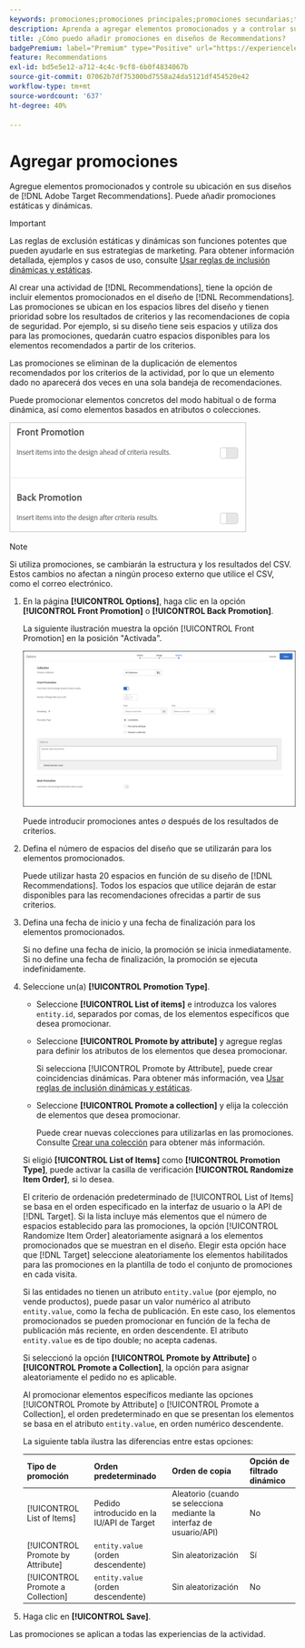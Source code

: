 ```yaml
---
keywords: promociones;promociones principales;promociones secundarias;tipo de promociones;lista de elementos;promocionar por atributo;promocionar una colección
description: Aprenda a agregar elementos promocionados y a controlar su ubicación en los diseños de Recommendations de Adobe [!DNL Target] 0. Puede añadir promociones estáticas y dinámicas.
title: ¿Cómo puedo añadir promociones en diseños de Recommendations?
badgePremium: label="Premium" type="Positive" url="https://experienceleague.adobe.com/docs/target/using/introduction/intro.html?lang=es#premium newtab=true" tooltip="Consulte qué se incluye en Target Premium."
feature: Recommendations
exl-id: bd5e5e12-a712-4c4c-9cf8-6b0f4834067b
source-git-commit: 07062b7df75300bd7558a24da5121df454520e42
workflow-type: tm+mt
source-wordcount: '637'
ht-degree: 40%

---
```


# Agregar promociones

Agregue elementos promocionados y controle su ubicación en sus diseños de [!DNL Adobe Target Recommendations]. Puede añadir promociones estáticas y dinámicas.

>[!IMPORTANT]
>
>Las reglas de exclusión estáticas y dinámicas son funciones potentes que pueden ayudarle en sus estrategias de marketing. Para obtener información detallada, ejemplos y casos de uso, consulte [Usar reglas de inclusión dinámicas y estáticas](/help/main/c-recommendations/c-algorithms/use-dynamic-and-static-inclusion-rules.md#concept_4CB5C0FA705D4E449BD0B37B3D987F9F).

Al crear una actividad de [!DNL Recommendations], tiene la opción de incluir elementos promocionados en el diseño de [!DNL Recommendations]. Las promociones se ubican en los espacios libres del diseño y tienen prioridad sobre los resultados de criterios y las recomendaciones de copia de seguridad. Por ejemplo, si su diseño tiene seis espacios y utiliza dos para las promociones, quedarán cuatro espacios disponibles para los elementos recomendados a partir de los criterios.

Las promociones se eliminan de la duplicación de elementos recomendados por los criterios de la actividad, por lo que un elemento dado no aparecerá dos veces en una sola bandeja de recomendaciones.

Puede promocionar elementos concretos del modo habitual o de forma dinámica, así como elementos basados en atributos o colecciones.

![[!UICONTROL Front Promotion] y [!UICONTROL Back Promotion] opciones en la interfaz de usuario [!DNL Target]](assets/add_promotion_toggles.png)

>[!NOTE]
>
>Si utiliza promociones, se cambiarán la estructura y los resultados del CSV. Estos cambios no afectan a ningún proceso externo que utilice el CSV, como el correo electrónico.

1. En la página **[!UICONTROL Options]**, haga clic en la opción **[!UICONTROL Front Promotion]** o **[!UICONTROL Back Promotion]**.

   La siguiente ilustración muestra la opción [!UICONTROL Front Promotion] en la posición &quot;Activada&quot;.

   ![Agregar opciones de promoción principal](/help/main/c-recommendations/t-create-recs-activity/assets/add_promotion_front.png)

   Puede introducir promociones antes *o* después de los resultados de criterios.

1. Defina el número de espacios del diseño que se utilizarán para los elementos promocionados.

   Puede utilizar hasta 20 espacios en función de su diseño de [!DNL Recommendations]. Todos los espacios que utilice dejarán de estar disponibles para las recomendaciones ofrecidas a partir de sus criterios.

1. Defina una fecha de inicio y una fecha de finalización para los elementos promocionados.

   Si no define una fecha de inicio, la promoción se inicia inmediatamente. Si no define una fecha de finalización, la promoción se ejecuta indefinidamente.

1. Seleccione un(a) **[!UICONTROL Promotion Type]**.

   * Seleccione **[!UICONTROL List of items]** e introduzca los valores `entity.id`, separados por comas, de los elementos específicos que desea promocionar.

   * Seleccione **[!UICONTROL Promote by attribute]** y agregue reglas para definir los atributos de los elementos que desea promocionar.

     Si selecciona [!UICONTROL Promote by Attribute], puede crear coincidencias dinámicas. Para obtener más información, vea [Usar reglas de inclusión dinámicas y estáticas](/help/main/c-recommendations/c-algorithms/use-dynamic-and-static-inclusion-rules.md#concept_4CB5C0FA705D4E449BD0B37B3D987F9F).

   * Seleccione **[!UICONTROL Promote a collection]** y elija la colección de elementos que desea promocionar.

     Puede crear nuevas colecciones para utilizarlas en las promociones. Consulte [Crear una colección](/help/main/c-recommendations/c-products/collections.md#task_1256DFF6842141FCAADD9E1428EF7F08) para obtener más información.

   Si eligió **[!UICONTROL List of Items]** como **[!UICONTROL Promotion Type]**, puede activar la casilla de verificación **[!UICONTROL Randomize Item Order]**, si lo desea.

   El criterio de ordenación predeterminado de [!UICONTROL List of Items] se basa en el orden especificado en la interfaz de usuario o la API de [!DNL Target]. Si la lista incluye más elementos que el número de espacios establecido para las promociones, la opción [!UICONTROL Randomize Item Order] aleatoriamente asignará a los elementos promocionados que se muestran en el diseño. Elegir esta opción hace que [!DNL Target] seleccione aleatoriamente los elementos habilitados para las promociones en la plantilla de todo el conjunto de promociones en cada visita.

   Si las entidades no tienen un atributo `entity.value` (por ejemplo, no vende productos), puede pasar un valor numérico al atributo `entity.value`, como la fecha de publicación. En este caso, los elementos promocionados se pueden promocionar en función de la fecha de publicación más reciente, en orden descendente. El atributo `entity.value` es de tipo double; no acepta cadenas.

   Si seleccionó la opción **[!UICONTROL Promote by Attribute]** o **[!UICONTROL Promote a Collection]**, la opción para asignar aleatoriamente el pedido no es aplicable.

   Al promocionar elementos específicos mediante las opciones [!UICONTROL Promote by Attribute] o [!UICONTROL Promote a Collection], el orden predeterminado en que se presentan los elementos se basa en el atributo `entity.value`, en orden numérico descendente.

   La siguiente tabla ilustra las diferencias entre estas opciones:

   | Tipo de promoción | Orden predeterminado | Orden de copia | Opción de filtrado dinámico |
   | --- | --- | --- | --- |
   | [!UICONTROL List of Items] | Pedido introducido en la IU/API de Target | Aleatorio (cuando se selecciona mediante la interfaz de usuario/API) | No |
   | [!UICONTROL Promote by Attribute] | `entity.value` (orden descendente) | Sin aleatorización | Sí |
   | [!UICONTROL Promote a Collection] | `entity.value` (orden descendente) | Sin aleatorización | No |

1. Haga clic en **[!UICONTROL Save]**.

Las promociones se aplican a todas las experiencias de la actividad.
